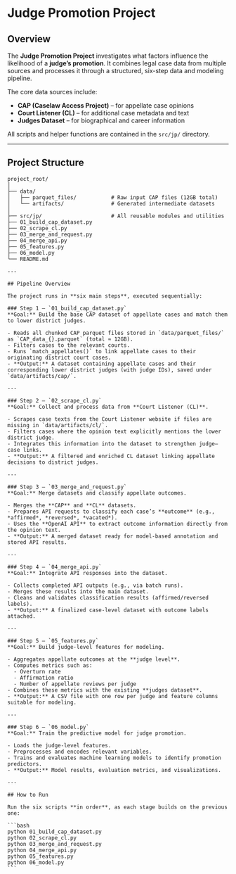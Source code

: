 # Judge Promotion Project

## Overview
The **Judge Promotion Project** investigates what factors influence the likelihood of a **judge’s promotion**. It combines legal case data from multiple sources and processes it through a structured, six-step data and modeling pipeline.

The core data sources include:
- **CAP (Caselaw Access Project)** – for appellate case opinions  
- **Court Listener (CL)** – for additional case metadata and text  
- **Judges Dataset** – for biographical and career information  

All scripts and helper functions are contained in the `src/jp/` directory.

---

## Project Structure

````text
project_root/
│
├── data/
│   ├── parquet_files/           # Raw input CAP files (12GB total)
│   └── artifacts/               # Generated intermediate datasets
│
├── src/jp/                      # All reusable modules and utilities
├── 01_build_cap_dataset.py
├── 02_scrape_cl.py
├── 03_merge_and_request.py
├── 04_merge_api.py
├── 05_features.py
├── 06_model.py
└── README.md

---

## Pipeline Overview

The project runs in **six main steps**, executed sequentially:

### Step 1 — `01_build_cap_dataset.py`
**Goal:** Build the base CAP dataset of appellate cases and match them to lower district judges.

- Reads all chunked CAP parquet files stored in `data/parquet_files/` as `CAP_data_{}.parquet` (total ≈ 12GB).
- Filters cases to the relevant courts.
- Runs `match_appellates()` to link appellate cases to their originating district court cases.
- **Output:** A dataset containing appellate cases and their corresponding lower district judges (with judge IDs), saved under `data/artifacts/cap/`.

---

### Step 2 — `02_scrape_cl.py`
**Goal:** Collect and process data from **Court Listener (CL)**.

- Scrapes case texts from the Court Listener website if files are missing in `data/artifacts/cl/`.
- Filters cases where the opinion text explicitly mentions the lower district judge.
- Integrates this information into the dataset to strengthen judge–case links.
- **Output:** A filtered and enriched CL dataset linking appellate decisions to district judges.

---

### Step 3 — `03_merge_and_request.py`
**Goal:** Merge datasets and classify appellate outcomes.

- Merges the **CAP** and **CL** datasets.
- Prepares API requests to classify each case’s **outcome** (e.g., *affirmed*, *reversed*, *vacated*).
- Uses the **OpenAI API** to extract outcome information directly from the opinion text.
- **Output:** A merged dataset ready for model-based annotation and stored API results.

---

### Step 4 — `04_merge_api.py`
**Goal:** Integrate API responses into the dataset.

- Collects completed API outputs (e.g., via batch runs).
- Merges these results into the main dataset.
- Cleans and validates classification results (affirmed/reversed labels).
- **Output:** A finalized case-level dataset with outcome labels attached.

---

### Step 5 — `05_features.py`
**Goal:** Build judge-level features for modeling.

- Aggregates appellate outcomes at the **judge level**.
- Computes metrics such as:
  - Overturn rate
  - Affirmation ratio
  - Number of appellate reviews per judge
- Combines these metrics with the existing **judges dataset**.
- **Output:** A CSV file with one row per judge and feature columns suitable for modeling.

---

### Step 6 — `06_model.py`
**Goal:** Train the predictive model for judge promotion.

- Loads the judge-level features.
- Preprocesses and encodes relevant variables.
- Trains and evaluates machine learning models to identify promotion predictors.
- **Output:** Model results, evaluation metrics, and visualizations.

---

## How to Run

Run the six scripts **in order**, as each stage builds on the previous one:

```bash
python 01_build_cap_dataset.py
python 02_scrape_cl.py
python 03_merge_and_request.py
python 04_merge_api.py
python 05_features.py
python 06_model.py
```